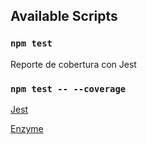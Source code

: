 ## Available Scripts

### `npm test`

Reporte de cobertura con Jest

### `npm test -- --coverage`

[Jest](https://jestjs.io/)

[Enzyme](https://enzymejs.github.io/enzyme/)
